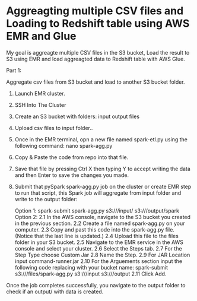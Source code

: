 # Aggreagting multiple CSV files and Loading to Redshift table using AWS EMR and Glue

My goal is aggreagte multiple CSV files in the S3 bucket, Load the result to S3 using EMR and load aggreagted data to Redshift table with AWS Glue.


Part 1: 

Aggregate csv files from S3 bucket and load to another S3 bucket folder.


1. Launch EMR cluster. 
2. SSH Into The Cluster
3. Create an S3 bucket with folders:
   input
   output
   files
5. Upload csv files to input folder..
6. Once in the EMR terminal, opn a new file named spark-etl.py using the following command:
    nano spark-agg.py
7. Copy & Paste the code from repo into that file.
8. Save that file by pressing Ctrl X then typing Y to accept writing the data and then Enter to save the changes you made.
9. Submit that pySpark spark-agg.py job on the cluster  or create EMR step to run that script, this Spark job will aggregate from input folder and write to    the output folder: 
  
   Option 1: spark-submit spark-agg.py s3://<YOUR-BUCKET>/input/ s3://<YOUR-BUCKET>/output/spark
   Option 2: 
            2.1 In the AWS console, navigate to the S3 bucket you created in the previous section.
            2.2 Create a file named spark-agg.py on your computer.
            2.3 Copy and past this code into the spark-agg.py file. (Notice that the last line is updated.)
            2.4 Upload this file to the files folder in your S3 bucket.
            2.5 Navigate to the EMR service in the AWS console and select your cluster.
            2.6 Select the Steps tab.
            2.7 For the Step Type choose Custom Jar
            2.8 Name the Step.
            2.9 For JAR Location input command-runner.jar
            2.10 For the Arguements section input the following code replacing with your bucket name:
                  spark-submit s3://<bucketname>/files/spark-agg.py s3://<bucketname>/input s3://<bucketname>/output
            2.11 Click Add.
            
  
  Once the job completes successfully, you navigate to the output folder to check if an output/ with data is created.
  
  


 
